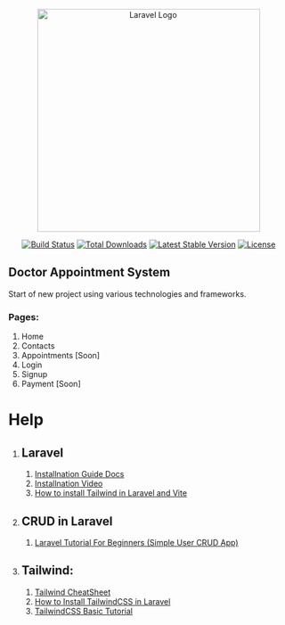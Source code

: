 <p align="center"><a href="https://laravel.com" target="_blank"><img src="https://raw.githubusercontent.com/laravel/art/master/logo-lockup/5%20SVG/2%20CMYK/1%20Full%20Color/laravel-logolockup-cmyk-red.svg" width="400" alt="Laravel Logo"></a></p>

<p align="center">
<a href="https://github.com/laravel/framework/actions"><img src="https://github.com/laravel/framework/workflows/tests/badge.svg" alt="Build Status"></a>
<a href="https://packagist.org/packages/laravel/framework"><img src="https://img.shields.io/packagist/dt/laravel/framework" alt="Total Downloads"></a>
<a href="https://packagist.org/packages/laravel/framework"><img src="https://img.shields.io/packagist/v/laravel/framework" alt="Latest Stable Version"></a>
<a href="https://packagist.org/packages/laravel/framework"><img src="https://img.shields.io/packagist/l/laravel/framework" alt="License"></a>
</p>

## Doctor Appointment System
Start of new project using various technologies and frameworks.

### Pages:
1. Home
2. Contacts
3. Appointments [Soon]
4. Login
5. Signup
6. Payment [Soon]

# Help
1. ## Laravel
   1. <a href="https://laravel.com/docs/10.x/installation#creating-a-laravel-project" target="_blank">Installnation Guide Docs</a>
   1. <a href="https://youtu.be/FC7JQItVqzM?si=02obZylnkO5UxqJM" target="_blank">Installnation Video</a>
   1. <a href="https://youtu.be/qqIlkVuUC2Y?si=PeQsOO1wdzPvMCvv" target="_blank">How to install Tailwind in Laravel and Vite</a>

1. ## CRUD in Laravel
   1. <a href="https://youtu.be/cDEVWbz2PpQ?si=gfzsieou40Jo-3ZP" target="_blank">Laravel Tutorial For Beginners (Simple User CRUD App)</a>

1. ## Tailwind:
    1.  <a href="https://tailwindcomponents.com/cheatsheet/" target="_blank">Tailwind CheatSheet</a>
    1.  <a href="https://tailwindcss.com/docs/guides/laravel" target="_blank">How to Install TailwindCSS in Laravel</a>
    1.  <a href="https://youtu.be/pfaSUYaSgRo?si=Yda3loVY1kEuilf8" target="_blank">TailwindCSS Basic Tutorial</a>
